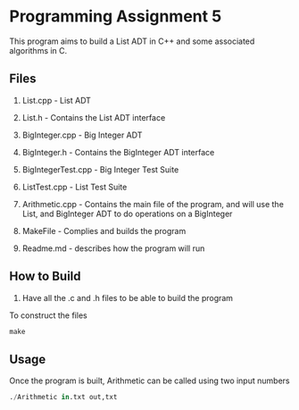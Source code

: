 # Programming Assignment 5

This program aims to build a List ADT in C++ and some associated algorithms in C.

## Files
 
1. List.cpp - List ADT

2. List.h - Contains the List ADT interface

3. BigInteger.cpp - Big Integer ADT 

3. BigInteger.h - Contains the BigInteger ADT interface

3. BigIntegerTest.cpp - Big Integer Test Suite

3. ListTest.cpp - List Test Suite

3. Arithmetic.cpp - Contains the main file of the program, and will use the List, and BigInteger ADT to do operations on a BigInteger

4. MakeFile - Complies and builds the program

5. Readme.md - describes how the program will run

## How to Build

1. Have all the .c and .h files to be able to build the program

To construct the files

```python
make
```

## Usage

Once the program is built, Arithmetic can be called using two input numbers

```python
./Arithmetic in.txt out,txt
```
